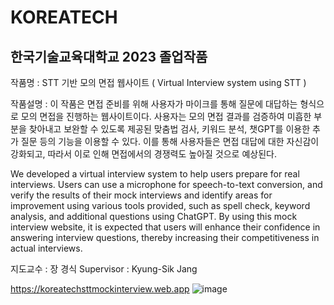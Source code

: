 # KOREATECH
## 한국기술교육대학교 2023 졸업작품

작품명 : STT 기반 모의 면접 웹사이트 (  Virtual Interview system using STT )

작품설명 : 
이 작품은 면접 준비를 위해 사용자가 마이크를 통해 질문에 대답하는 형식으로 모의 면접을 진행하는 웹사이트이다. 사용자는 모의 면접 결과를 검증하여 미흡한 부분을 찾아내고 보완할 수 있도록 제공된 맞춤법 검사, 키워드 분석, 챗GPT를 이용한 추가 질문 등의 기능을 이용할 수 있다. 이를 통해 사용자들은 면접 대답에 대한 자신감이 강화되고, 따라서 이로 인해 면접에서의 경쟁력도 높아질 것으로 예상된다.

We developed a virtual interview system to help users prepare for real interviews. Users can use a microphone for speech-to-text conversion, and verify the results of their mock interviews and identify areas for improvement using various tools provided, such as spell check, keyword analysis, and additional questions using ChatGPT. By using this mock interview website, it is expected that users will enhance their confidence in answering interview questions, thereby increasing their competitiveness in actual interviews.

지도교수 : 장 경식
Supervisor :  Kyung-Sik Jang

https://koreatechsttmockinterview.web.app
![image](https://github.com/toodox/kut_stt/assets/101110020/36bf894a-55b3-45be-9cb7-39c4aebd4ed7)
